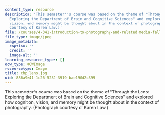 ```yaml
---
content_type: resource
description: 'This semester''s course was based on the theme of "Through the Lens:
  Exploring the Department of Brain and Cognitive Sciences" and explored how cognition,
  vision, and memory might be thought about in the context of photography. (Photograph
  courtesy of Karen Law.)'
file: /courses/4-341-introduction-to-photography-and-related-media-fall-2007/886a9e411c2652313919bae190d2c399_chp_lens.jpg
file_type: image/jpeg
image_metadata:
  caption: ''
  credit: ''
  image-alt: ''
learning_resource_types: []
ocw_type: OCWImage
resourcetype: Image
title: chp_lens.jpg
uid: 886a9e41-1c26-5231-3919-bae190d2c399
---
```

This semester's course was based on the theme of "Through the Lens: Exploring the Department of Brain and Cognitive Sciences" and explored how cognition, vision, and memory might be thought about in the context of photography. (Photograph courtesy of Karen Law.)

